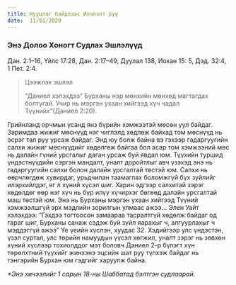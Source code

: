 ```yaml
---
title: Нууцлаг байдлаас Илчлэлт рүү
date:  11/01/2020
---
```


### Энэ Долоо Хоногт Судлах Эшлэлүүд
Дан. 2:1–16, Үйлс 17:28, Дан. 2:17–49, Дуулал 138, Иохан 15: 5, Дэд. 32:4, 1 Пет. 2:4.

> <p>Цээжлэх эшлэл</p>
> “Даниел хэлэхдээ” Бурханы нэр мөнхийн мөнхөд магтагдах болтугай. Учир нь мэргэн ухаан хийгээд хүч чадал Түүнийх”(Даниел 2:20).

Грийнланд орчмын усанд янз бүрийн хэмжээтэй мөсөн уул байдаг. Заримдаа жижиг мөснүүд нэг чиглэлд хөдлөж байхад том мөснүүд нь эсрэг тал руу урсаж байдаг. Энд юу болж байна вэ гэхээр гадаргуугийн салхи жижиг мөснүүдийг хөдөлгөж байгаа бол асар том хэмжээний мөс нь далайн гүний урсгалыг даган урсаж буй явдал юм. Түүхийн туршид үндэстнүүдийн сэргэн мандалт, уналт доройтлыг авч үзэхэд энэ нь гадаргуугийн салхи болон далайн урсгалтай төстэй юм. Салхи нь өөрчлөгдөж хувирдаг, урьдчилан таамаглах боломжгүй бүх зүйлийг илэрхийлдэг, яг л хүний хүсэл шиг. Харин эдгээр салхитай  зэрэг хөдөлдөг өөр нэг хүч нь  бүр илүү хүчирхэг бөгөөд далайн урсгалтай маш төстэй юм. Энэ нь Бурханы мэргэн ухаан хийгээд Түүний хэмжээлшгүй эрх мэдлийн зорилгын улмаас ажээ... Элен Уайт хэлэхдээ: “Гэхдээ тогтоосон замаараа тасралтгүй хөдөлж байдаг од гараг шиг, Бурханы санаж сэдэж буй зүйл яарахыг ч, алгуурлахыг ч мэддэггүй ажээ” Үе үеийн хүслэн, хуудас 32. Хэдийгээр улс үндэстэн, үзэл суртал, улс төрийн намуудын үүсэл хөгжил, уналт зэрэг нь зөвхөн хүний хүслээр тохиолддог мэт боловч Даниел 2-р бүлэгт хүн төрөлхтний түүхийг жинхэнэ эцсийн шат руу түлхэж байдаг нь тэнгэрийн Бурхан юм гэдгийг харуулж байна.

_*Энэ хичээлийг 1 сарын 18-ны Шаббатад бэлтгэн судлаарай._